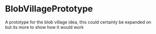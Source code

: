# BlobVillagePrototype

A prototype for the blob village idea, this could certainly be expanded on but its more to show how it would work
